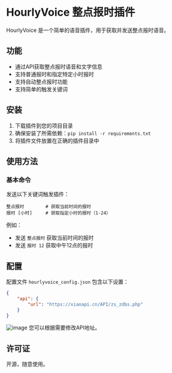 # HourlyVoice 整点报时插件

HourlyVoice 是一个简单的语音插件，用于获取并发送整点报时语音。

## 功能

- 通过API获取整点报时语音和文字信息
- 支持普通报时和指定特定小时报时
- 支持自动整点报时功能
- 支持简单的触发关键词

## 安装

1. 下载插件到您的项目目录
2. 确保安装了所需依赖：`pip install -r requirements.txt`
3. 将插件文件放置在正确的插件目录中

## 使用方法

### 基本命令

发送以下关键词触发插件：

```
整点报时        # 获取当前时间的报时
报时 [小时]     # 获取指定小时的报时（1-24）
```

例如：
- 发送 `整点报时` 获取当前时间的报时
- 发送 `报时 12` 获取中午12点的报时

## 配置

配置文件 `hourlyvoice_config.json` 包含以下设置：

```json
{
    "api": {
        "url": "https://xiaoapi.cn/API/zs_zdbs.php"
    }
}
```
![image](image.png)
您可以根据需要修改API地址。

## 许可证

开源，随意使用。 
